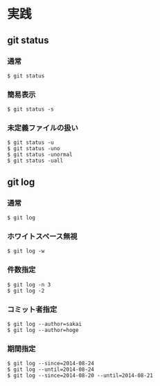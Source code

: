 # 実践

## git status

### 通常

```
$ git status
```

### 簡易表示

```
$ git status -s
```

### 未定義ファイルの扱い

```
$ git status -u
$ git status -uno
$ git status -unormal
$ git status -uall
```

## git log

### 通常

```
$ git log
```

### ホワイトスペース無視

```
$ git log -w
```

### 件数指定

```
$ git log -n 3
$ git log -2
```

### コミット者指定

```
$ git log --author=sakai
$ git log --author=hoge
```

### 期間指定

```
$ git log --since=2014-08-24
$ git log --until=2014-08-24
$ git log --since=2014-08-20 --until=2014-08-21
```

